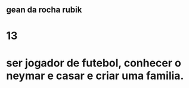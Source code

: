 ## gean da rocha rubik
# 13
# ser jogador de futebol, conhecer o neymar e casar e criar uma familia.
